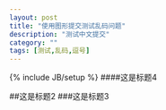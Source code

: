 ```yaml
---
layout: post
title: "使用图形提交测试乱码问题"
description: "测试中文提交"
category: ""
tags: [测试,乱码,逗号]
---
```

{% include JB/setup %}
####这是标题4

<!--break-->

##这是标题2
###这是标题3

